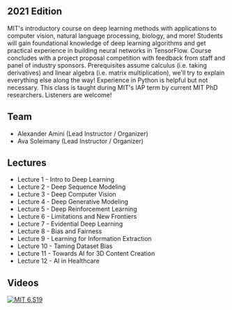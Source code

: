 ## 2021 Edition

MIT's introductory course on deep learning methods with applications to computer vision, natural language processing, biology, and more! Students will gain foundational knowledge of deep learning algorithms and get practical experience in building neural networks in TensorFlow. Course concludes with a project proposal competition with feedback from staff and panel of industry sponsors. Prerequisites assume calculus (i.e. taking derivatives) and linear algebra (i.e. matrix multiplication), we'll try to explain everything else along the way! Experience in Python is helpful but not necessary. This class is taught during MIT's IAP term by current MIT PhD researchers. Listeners are welcome!

## Team 

- Alexander Amini (Lead Instructor / Organizer)
- Ava Soleimany (Lead Instructor / Organizer)

## Lectures

- Lecture 1 - Intro to Deep Learning
- Lecture 2 - Deep Sequence Modeling
- Lecture 3 - Deep Computer Vision
- Lecture 4 - Deep Generative Modeling
- Lecture 5 - Deep Reinforcement Learning
- Lecture 6 - Limitations and New Frontiers
- Lecture 7 - Evidential Deep Learning
- Lecture 8 - Bias and Fairness
- Lecture 9 - Learning for Information Extraction
- Lecture 10 - Taming Dataset Bias
- Lecture 11 - Towards AI for 3D Content Creation
- Lecture 12 - AI in Healthcare

## Videos

[![MIT 6.S19](https://img.youtube.com/vi/5tvmMX8r_OM/0.jpg)](https://www.youtube.com/watch?v=5tvmMX8r_OM&list=PLtBw6njQRU-rwp5__7C0oIVt26ZgjG9NI)